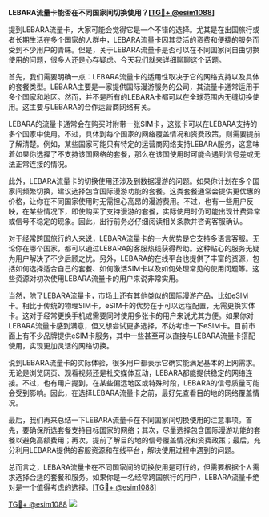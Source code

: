 **LEBARA流量卡能否在不同国家间切换使用？[[TG💪+ @esim1088](https://t.me/s/esim1088)]**

提到LEBARA流量卡，大家可能会觉得它是一个不错的选择。尤其是在出国旅行或者长期生活在多个国家的人群中，LEBARA流量卡因其灵活的资费和便捷的服务而受到不少用户的青睐。但是，关于LEBARA流量卡是否可以在不同国家间自由切换使用的问题，很多人还是心存疑虑。今天我们就来详细聊聊这个话题。

首先，我们需要明确一点：LEBARA流量卡的适用性取决于它的网络支持以及具体的套餐类型。LEBARA主要是一家提供国际漫游服务的公司，其流量卡通常适用于多个国家和地区。然而，并不是所有的LEBARA卡都可以在全球范围内无缝切换使用。这主要与LEBARA的合作运营商网络有关。

LEBARA的流量卡通常会在购买时附带一张SIM卡，这张卡可以在LEBARA支持的多个国家中使用。不过，具体到每个国家的网络覆盖情况和资费政策，则需要提前了解清楚。例如，某些国家可能只有特定的运营商网络支持LEBARA服务，这意味着如果你选择了不支持该国网络的套餐，那么在该国使用时可能会遇到信号差或无法正常连接的情况。

此外，LEBARA流量卡的切换使用还涉及到数据漫游的问题。如果你计划在多个国家间频繁切换，建议选择包含国际漫游功能的套餐。这类套餐通常会提供更优惠的价格，让你在不同国家使用时无需担心高昂的漫游费用。不过，也有一些用户反映，在某些情况下，即使购买了支持漫游的套餐，实际使用时仍可能出现计费异常或信号不稳定的现象。因此，出行前务必仔细阅读相关条款并咨询客服确认。

对于经常跨国旅行的人来说，LEBARA流量卡的一大优势是它支持多语言客服。无论你在哪个国家，都可以通过LEBARA的客服热线获得帮助。这种贴心的服务无疑为用户解决了不少后顾之忧。另外，LEBARA的在线平台也提供了丰富的资源，包括如何选择适合自己的套餐、如何激活SIM卡以及如何处理常见的使用问题等。这些资源对初次使用LEBARA流量卡的用户来说非常实用。

当然，除了LEBARA流量卡，市场上还有其他类似的国际漫游产品，比如eSIM卡。相比于传统的物理SIM卡，eSIM卡的优势在于可以远程配置，无需更换实体卡。这对于经常更换手机或需要同时使用多张卡的用户来说尤其方便。如果你对LEBARA流量卡感到满意，但又想尝试更多选择，不妨考虑一下eSIM卡。目前市面上有不少品牌提供eSIM卡服务，其中一些甚至可以直接与LEBARA流量卡搭配使用，实现更加灵活的网络切换。

说到LEBARA流量卡的实际体验，很多用户都表示它确实能满足基本的上网需求。无论是浏览网页、观看视频还是社交媒体互动，LEBARA都能提供稳定的网络连接。不过，也有用户提到，在某些偏远地区或特殊时段，LEBARA的信号质量可能会受到影响。因此，在选择LEBARA流量卡之前，最好先查看目的地的网络覆盖情况。

最后，我们再来总结一下LEBARA流量卡在不同国家间切换使用的注意事项。首先，要确保所选套餐支持目标国家的网络；其次，尽量选择包含国际漫游功能的套餐以避免高额费用；再次，提前了解目的地的信号覆盖情况和资费政策；最后，充分利用LEBARA提供的客服资源和在线平台，解决使用过程中遇到的问题。

总而言之，LEBARA流量卡在不同国家间的切换使用是可行的，但需要根据个人需求选择合适的套餐和服务。如果你是一名经常跨国旅行的用户，LEBARA流量卡绝对是一个值得考虑的选择。[[TG💪+ @esim1088](https://t.me/s/esim1088)]

[TG💪+ @esim1088](https://t.me/s/esim1088) ![](https://i.postimg.cc/4NQfJmqS/Snipaste-2025-05-13-00-14-12.png)